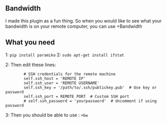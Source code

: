 ## Bandwidth

I made this plugin as a fun thing. So when you would like to see what your bandwidth is on your remote computer, you can use +Bandwidth


## What you need

1: `pip install paramiko`
2: `sudo apt-get install ifstat`

2: Then edit these lines:
```
        # SSH credentials for the remote machine
        self.ssh_host = 'REMOTE IP'
        self.ssh_user = 'REMOTE USERNAME'
        self.ssh_key = '/path/to/.ssh/publickey.pub'  # Use key or password
        self.ssh_port = REMOTE PORT  # Custom SSH port
        # self.ssh_password = 'yourpassword'  # Uncomment if using password
```

3: Then you should be able to use : `+bw`